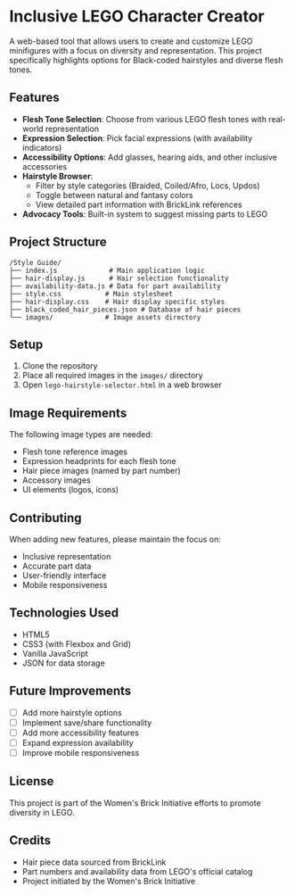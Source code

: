 # Inclusive LEGO Character Creator

A web-based tool that allows users to create and customize LEGO minifigures with a focus on diversity and representation. This project specifically highlights options for Black-coded hairstyles and diverse flesh tones.

## Features

- **Flesh Tone Selection**: Choose from various LEGO flesh tones with real-world representation
- **Expression Selection**: Pick facial expressions (with availability indicators)
- **Accessibility Options**: Add glasses, hearing aids, and other inclusive accessories
- **Hairstyle Browser**: 
  - Filter by style categories (Braided, Coiled/Afro, Locs, Updos)
  - Toggle between natural and fantasy colors
  - View detailed part information with BrickLink references
- **Advocacy Tools**: Built-in system to suggest missing parts to LEGO

## Project Structure

```
/Style Guide/
├── index.js             # Main application logic
├── hair-display.js      # Hair selection functionality
├── availability-data.js # Data for part availability
├── style.css           # Main stylesheet
├── hair-display.css    # Hair display specific styles
├── black_coded_hair_pieces.json # Database of hair pieces
└── images/             # Image assets directory
```

## Setup

1. Clone the repository
2. Place all required images in the `images/` directory
3. Open `lego-hairstyle-selector.html` in a web browser

## Image Requirements

The following image types are needed:
- Flesh tone reference images
- Expression headprints for each flesh tone
- Hair piece images (named by part number)
- Accessory images
- UI elements (logos, icons)

## Contributing

When adding new features, please maintain the focus on:
- Inclusive representation
- Accurate part data
- User-friendly interface
- Mobile responsiveness

## Technologies Used

- HTML5
- CSS3 (with Flexbox and Grid)
- Vanilla JavaScript
- JSON for data storage

## Future Improvements

- [ ] Add more hairstyle options
- [ ] Implement save/share functionality
- [ ] Add more accessibility features
- [ ] Expand expression availability
- [ ] Improve mobile responsiveness

## License

This project is part of the Women's Brick Initiative efforts to promote diversity in LEGO.

## Credits

- Hair piece data sourced from BrickLink
- Part numbers and availability data from LEGO's official catalog
- Project initiated by the Women's Brick Initiative
